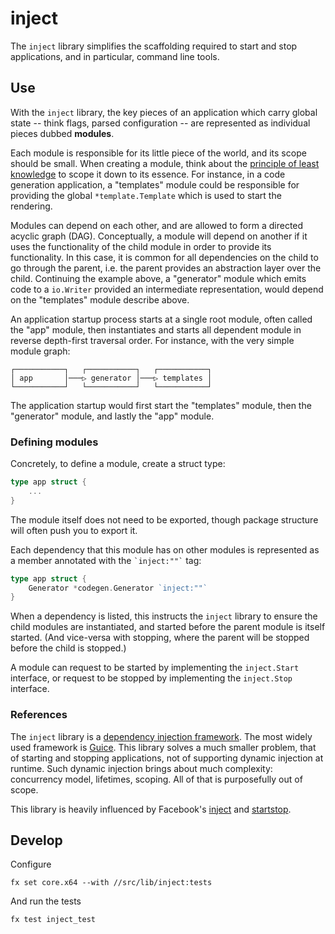 # inject

The `inject` library simplifies the scaffolding required to start and stop
applications, and in particular, command line tools.

## Use

With the `inject` library, the key pieces of an application which carry global
state -- think flags, parsed configuration -- are represented as individual
pieces dubbed **modules**.

Each module is responsible for its little piece of the world, and its scope
should be small. When creating a module, think about the [principle of least
knowledge](https://en.wikipedia.org/wiki/Law_of_Demeter) to scope it down to its
essence. For instance, in a code generation application, a "templates" module
could be responsible for providing the global `*template.Template` which is used
to start the rendering.

Modules can depend on each other, and are allowed to form a directed acyclic
graph (DAG). Conceptually, a module will depend on another if it uses the
functionality of the child module in order to provide its functionality. In this
case, it is common for all dependencies on the child to go through the parent,
i.e. the parent provides an abstraction layer over the child. Continuing the
example above, a "generator" module which emits code to a `io.Writer` provided
an intermediate representation, would depend on the "templates" module describe
above.

An application startup process starts at a single root module, often called the
"app" module, then instantiates and starts all dependent module in reverse
depth-first traversal order. For instance, with the very simple module graph:

```
┌───────────┐   ┌───────────┐   ┌───────────┐
│ app       │───▷ generator │───▷ templates │
└───────────┘   └───────────┘   └───────────┘
```

The application startup would first start the "templates" module, then the
"generator" module, and lastly the "app" module.

### Defining modules

Concretely, to define a module, create a struct type:

```go
type app struct {
    ...
}
```

The module itself does not need to be exported, though package structure will
often push you to export it.

Each dependency that this module has on other modules is represented as a member
annotated with the `` `inject:""` `` tag:

```go
type app struct {
    Generator *codegen.Generator `inject:""`
}
```

When a dependency is listed, this instructs the `inject` library to ensure the
child modules are instantiated, and started before the parent module is itself
started. (And vice-versa with stopping, where the parent will be stopped before
the child is stopped.)

A module can request to be started by implementing the `inject.Start` interface,
or request to be stopped by implementing the `inject.Stop` interface.

### References

The `inject` library is a [dependency injection
framework](https://en.wikipedia.org/wiki/Dependency_injection). The most widely
used framework is [Guice](https://github.com/google/guice). This library solves
a much smaller problem, that of starting and stopping applications, not of
supporting dynamic injection at runtime. Such dynamic injection brings about
much complexity: concurrency model, lifetimes, scoping. All of that is
purposefully out of scope.

This library is heavily influenced by Facebook's
[inject](https://github.com/facebookarchive/inject) and
[startstop](https://github.com/facebookarchive/startstop).

## Develop

Configure

    fx set core.x64 --with //src/lib/inject:tests

And run the tests

    fx test inject_test
